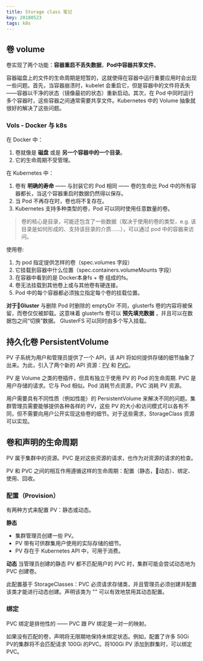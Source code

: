 ```yaml
---
title: Storage class 笔记
key: 20180523
tags: k8s
---
```


## 卷 volume

卷实现了两个功能：**容器重启不丢失数据**，**Pod中容器共享文件**。

容器磁盘上的文件的生命周期是短暂的，这就使得在容器中运行重要应用时会出现一些问题。首先，当容器崩溃时，kubelet 会重启它，但是容器中的文件将丢失——容器以干净的状态（镜像最初的状态）重新启动。其次，在 Pod 中同时运行多个容器时，这些容器之间通常需要共享文件。Kubernetes 中的 Volume 抽象就很好的解决了这些问题。

### Vols - Docker 与 k8s

在 Docker 中：
1. 卷就像是 **磁盘** 或是 **另一个容器中的一个目录**。
2. 它的生命周期不受管理。

在 Kubernetes 中：
1. 卷有 **明确的寿命** —— 与封装它的 Pod 相同 —— 卷的生命比 Pod 中的所有容器都长，当这个容器重启时数据仍然得以保存。
2. 当 Pod 不再存在时，卷也将不复存在。
3. Kubernetes 支持多种类型的卷，Pod 可以同时使用任意数量的卷。

> 卷的核心是目录，可能还包含了一些数据（取决于使用的卷的类型，e.g. 该目录是如何形成的、支持该目录的介质……），可以通过 pod 中的容器来访问。

使用卷:
1. 为 pod 指定提供怎样的卷（spec.volumes 字段）
2. 它挂载到容器中什么位置（spec.containers.volumeMounts 字段）
3. 在容器中看到的是 Docker本身fs + 卷 组成的fs。
4. 卷无法挂载到其他卷上或与其他卷有硬连接。
5. Pod 中的每个容器都必须独立指定每个卷的挂载位置。

**对于Gluster**
与删除 Pod 时删除的 emptyDir 不同，glusterfs 卷的内容将被保留，而卷仅仅被卸载。这意味着 glusterfs 卷可以 **预先填充数据** ，并且可以在数据包之间“切换”数据。 GlusterFS 可以同时由多个写入挂载。


## 持久化卷 PersistentVolume

PV 子系统为用户和管理员提供了一个 API，该 API 将如何提供存储的细节抽象了出来。为此，引入了两个新的 API 资源：[PV](https://k8smeetup.github.io/docs/concepts/storage/volumes/) 和 [PVC](https://k8smeetup.github.io/docs/concepts/storage/persistent-volumes/)。

PV 是 Volume 之类的卷插件，但具有独立于使用 PV 的 Pod 的生命周期.
PVC 是用户存储的请求。它与 Pod 相似。Pod 消耗节点资源，PVC 消耗 PV 资源。

用户需要具有不同性质（例如性能）的 PersistentVolume 来解决不同的问题。集群管理员需要能够提供各种各样的 PV，这些 PV 的大小和访问模式可以各有不同，但不需要向用户公开实现这些卷的细节。对于这些需求，StorageClass 资源可以实现。

## 卷和声明的生命周期

PV 属于集群中的资源。PVC 是对这些资源的请求，也作为对资源的请求的检查。

PV 和 PVC 之间的相互作用遵循这样的生命周期：配置（静态，动态）、绑定、使用、回收。

### 配置（Provision）

有两种方式来配置 PV：静态或动态。

**静态**
* 集群管理员创建一些 PV。
* PV 带有可供群集用户使用的实际存储的细节。
* PV 存在于 Kubernetes API 中，可用于消费。

**动态**
当管理员创建的静态 PV 都不匹配用户的 PVC 时，集群可能会尝试动态地为 PVC 创建卷。

此配置基于 StorageClasses：PVC 必须请求存储类，并且管理员必须创建并配置该类才能进行动态创建。声明该类为 "" 可以有效地禁用其动态配置。

### 绑定
PVC 绑定是排他性的 —— PVC 跟 PV 绑定是一对一的映射。

如果没有匹配的卷，声明将无限期地保持未绑定状态。例如，配置了许多 50Gi PV的集群将不会匹配请求 100Gi 的PVC。将100Gi PV 添加到群集时，可以绑定 PVC。

### 

